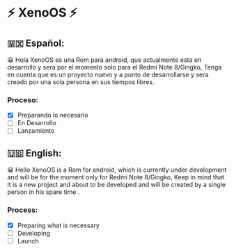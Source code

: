 # :zap: XenoOS :zap:
## 🇲🇽 Español: 
:grinning: Hola XenoOS es una Rom para android, que actualmente esta en desarrollo y sera por el momento solo para el Redmi Note 8/Gingko, Tenga en cuenta que es un proyecto nuevo y a punto de desarrollarse y sera creado por una sola persona en sus tiempos libres.

### Proceso:

- [X] Preparando lo necesario
- [ ] En Desarrollo
- [ ] Lanzamiento

## 🇺🇸 English:
:grinning: Hello XenoOS is a Rom for android, which is currently under development and will be for the moment only for Redmi Note 8/Gingko, Keep in mind that it is a new project and about to be developed and will be created by a single person in his spare time .

### Process:

- [X] Preparing what is necessary
- [ ] Developing
- [ ] Launch
